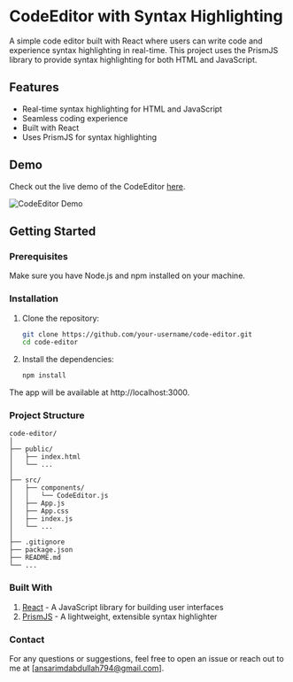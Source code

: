 # CodeEditor with Syntax Highlighting

A simple code editor built with React where users can write code and experience syntax highlighting in real-time. This project uses the PrismJS library to provide syntax highlighting for both HTML and JavaScript.

## Features

- Real-time syntax highlighting for HTML and JavaScript
- Seamless coding experience
- Built with React
- Uses PrismJS for syntax highlighting

## Demo

Check out the live demo of the CodeEditor [here]([https://your-deployed-link.com](https://code-editor-magna-hire.vercel.app/)).

![CodeEditor Demo](./images/demo.png)

## Getting Started


### Prerequisites

Make sure you have Node.js and npm installed on your machine.

### Installation

1. Clone the repository:
   ```bash
   git clone https://github.com/your-username/code-editor.git
   cd code-editor
2. Install the dependencies:
   ```bash
   npm install
The app will be available at http://localhost:3000.

### Project Structure
    code-editor/
    │
    ├── public/
    │   ├── index.html
    │   └── ...
    │
    ├── src/
    │   ├── components/
    │   │   └── CodeEditor.js
    │   ├── App.js
    │   ├── App.css
    │   ├── index.js
    │   └── ...
    │
    ├── .gitignore
    ├── package.json
    ├── README.md
    └── ...

### Built With
1. [React](https://react.dev/) - A JavaScript library for building user interfaces
2. [PrismJS](https://prismjs.com/) - A lightweight, extensible syntax highlighter

### Contact
For any questions or suggestions, feel free to open an issue or reach out to me at [ansarimdabdullah794@gmail.com].




